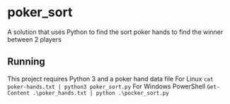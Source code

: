 # poker_sort
A solution that uses Python to find the sort poker hands to find the winner between 2 players

## Running

This project requires Python 3 and a poker hand data file
For Linux `cat poker-hands.txt | python3 poker_sort.py` 
For Windows PowerShell `Get-Content .\poker_hands.txt | python .\pocker_sort.py`
